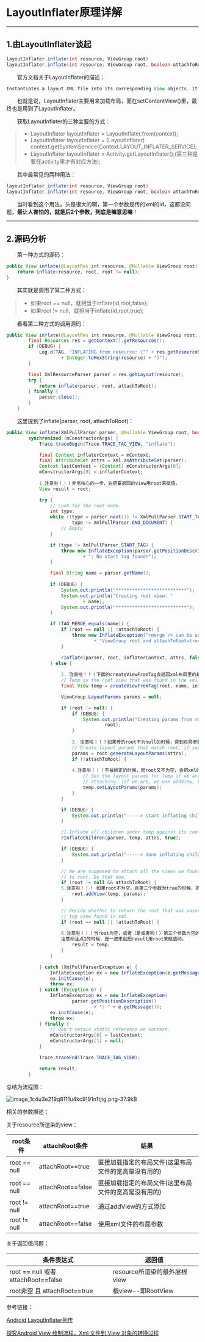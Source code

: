 # LayoutInflater原理详解

---

## 1.由LayoutInflater谈起

``` java
layoutInflater.inflate(int resource, ViewGroup root) 
layoutInflater.inflate(int resource, ViewGroup root, boolean attachToRoot) 
```

&emsp;&emsp;官方文档关于LayoutInflater的描述：

``` java
Instantiates a layout XML file into its corresponding View objects. It is never used directly. Instead, use getLayoutInflater() or getSystemService(Class) to retrieve a standard LayoutInflater instance that is already hooked up to the current context and correctly configured for the device you are running on.
```

&emsp;&emsp;也就是说，LayoutInflater主要用来加载布局，而在setContentView()里，最终也是用到了LayoutInflater。

&emsp;&emsp;获取LayoutInflater的三种主要的方式：

> * LayoutInflater layoutInflater = LayoutInflater.from(context);
> * LayoutInflater layoutInflater = (LayoutInflater) context.getSystemService(Context.LAYOUT_INFLATER_SERVICE);
> * LayoutInflater layoutInflater = Activity.getLayoutInflater();(第三种是要在activity里才有对应方法);

&emsp;&emsp;其中最常见的两种用法：

``` java
layoutInflater.inflate(int resource, ViewGroup root) 
layoutInflater.inflate(int resource, ViewGroup root, boolean attachToRoot) 
```

&emsp;&emsp;当时看到这个用法，头是很大的啊，第一个参数是传的xml的id，这都没问题，**最让人害怕的，就是后2个参数，到底是嘛意思嘛**！

---

## 2.源码分析

&emsp;&emsp;第一种方式的源码：

``` java
public View inflate(@LayoutRes int resource, @Nullable ViewGroup root) {
    return inflate(resource, root, root != null);
}
```

&emsp;&emsp;其实就是调用了第二种方式：

> * 如果root == null，就相当于inflate(id,root,false);
> * 如果root != null，就相当于inflate(id,root,true);

&emsp;&emsp;看看第二种方式的调用源码：

``` java
public View inflate(@LayoutRes int resource, @Nullable ViewGroup root, boolean attachToRoot) {
        final Resources res = getContext().getResources();
        if (DEBUG) {
            Log.d(TAG, "INFLATING from resource: \"" + res.getResourceName(resource) + "\" ("
                    + Integer.toHexString(resource) + ")");
        }

        final XmlResourceParser parser = res.getLayout(resource);
        try {
            return inflate(parser, root, attachToRoot);
        } finally {
            parser.close();
        }
    }

```

&emsp;&emsp;这里提到了inflate(parser, root, attachToRoot)：

``` java
public View inflate(XmlPullParser parser, @Nullable ViewGroup root, boolean attachToRoot) {
        synchronized (mConstructorArgs) {
            Trace.traceBegin(Trace.TRACE_TAG_VIEW, "inflate");

            final Context inflaterContext = mContext;
            final AttributeSet attrs = Xml.asAttributeSet(parser);
            Context lastContext = (Context) mConstructorArgs[0];
            mConstructorArgs[0] = inflaterContext;
            
            1.注意啦！！！非常核心的一步，先把要返回的view用root来赋值，
            View result = root;

            try {
                // Look for the root node.
                int type;
                while ((type = parser.next()) != XmlPullParser.START_TAG &&
                        type != XmlPullParser.END_DOCUMENT) {
                    // Empty
                }

                if (type != XmlPullParser.START_TAG) {
                    throw new InflateException(parser.getPositionDescription()
                            + ": No start tag found!");
                }

                final String name = parser.getName();
                
                if (DEBUG) {
                    System.out.println("**************************");
                    System.out.println("Creating root view: "
                            + name);
                    System.out.println("**************************");
                }

                if (TAG_MERGE.equals(name)) {
                    if (root == null || !attachToRoot) {
                        throw new InflateException("<merge /> can be used only with a valid "
                                + "ViewGroup root and attachToRoot=true");
                    }

                    rInflate(parser, root, inflaterContext, attrs, false);
                } else {
                
                    2. 注意啦！！！下面的createViewFromTag会返回xml布局里的最外层view。
                    // Temp is the root view that was found in the xml
                    final View temp = createViewFromTag(root, name, inflaterContext, attrs);  

                    ViewGroup.LayoutParams params = null;

                    if (root != null) {
                        if (DEBUG) {
                            System.out.println("Creating params from root: " +
                                    root);
                        }
                        
                        3. 注意啦！！！如果传的root不为null的时候，得到布局参数。
                        // Create layout params that match root, if supplied
                        params = root.generateLayoutParams(attrs);
                        if (!attachToRoot) {
                        
                        4.注意啦！！！不被绑定的时候，而root又不为空，会把xml的view的参数设置
                            // Set the layout params for temp if we are not
                            // attaching. (If we are, we use addView, below)
                            temp.setLayoutParams(params);
                        }
                    }

                    if (DEBUG) {
                        System.out.println("-----> start inflating children");
                    }

                    // Inflate all children under temp against its context.
                    rInflateChildren(parser, temp, attrs, true);

                    if (DEBUG) {
                        System.out.println("-----> done inflating children");
                    }

                    // We are supposed to attach all the views we found (int temp)
                    // to root. Do that now.
                    if (root != null && attachToRoot) {
                    5.注意啦！！！ 如果root不为空，且第三个参数为true的时候，把这个xml渲染得到view作为子view加到root里去。
                        root.addView(temp, params);
                    }

                    // Decide whether to return the root that was passed in or the
                    // top view found in xml.
                    if (root == null || !attachToRoot) {
                    
                    6.注意啦！！！当root为空，或者（是或者哟！）第三个参数为空的时候，把返回的view用xml的view来赋值，
                    注意标注点1的时候，是一进来就把result用root来赋值哟。
                        result = temp;
                    }
                }

            } catch (XmlPullParserException e) {
                InflateException ex = new InflateException(e.getMessage());
                ex.initCause(e);
                throw ex;
            } catch (Exception e) {
                InflateException ex = new InflateException(
                        parser.getPositionDescription()
                                + ": " + e.getMessage());
                ex.initCause(e);
                throw ex;
            } finally {
                // Don't retain static reference on context.
                mConstructorArgs[0] = lastContext;
                mConstructorArgs[1] = null;
            }

            Trace.traceEnd(Trace.TRACE_TAG_VIEW);

            return result;
        }

```

总结为流程图：

![image_1c4u3e219q8111u4kc9191n1tjtg.png-37.9kB][流程图]

相关的参数描述：

关于resource所渲染的view：

root条件 | attachRoot条件 | 结果
---- | --- | ---
root == null| attachRoot==true | 直接加载指定的布局文件(这里布局文件的宽高是没有用的)
root == null| attachRoot==false | 直接加载指定的布局文件(这里布局文件的宽高是没有用的)
root != null| attachRoot==true | 通过addView的方式添加
root != null| attachRoot==false | 使用xml文件的布局参数

关于返回值问题：

条件表达式 | 返回值
---- | ---
root == null 或者 attachRoot==false | resource所渲染的最外层根view
root非空 且 attachRoot==true | 根view--即RootView


参考链接：

[Android LayoutInflater列传](https://www.jianshu.com/p/1a327be3c6f3?utm_campaign=maleskine&utm_content=note&utm_medium=seo_notes&utm_source=recommendation)

[探究Android View 绘制流程，Xml 文件到 View 对象的转换过程](https://www.jianshu.com/p/eccd8ba87e8b)


  [流程图]: http://static.zybuluo.com/caofengbin/g8dnfbtoc2ohczrb2q67cjk9/image_1c4u3e219q8111u4kc9191n1tjtg.png